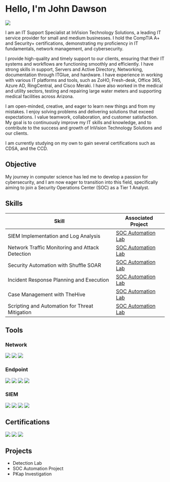 # Hello, I'm John Dawson
<a href="https://www.linkedin.com/in/john-dawson-627b29214"><img src="https://img.shields.io/badge/-LinkedIn-0072b1?&style=for-the-badge&logo=linkedin&logoColor=white" /></a>

I am an IT Support Specialist at InVision Technology Solutions, a leading IT service provider for small and medium businesses. I hold the CompTIA A+ and Security+ certifications, demonstrating my proficiency in IT fundamentals, network management, and cybersecurity.

I provide high-quality and timely support to our clients, ensuring that their IT systems and workflows are functioning smoothly and efficiently. I have strong skills in support, Servers and Active Directory, Networking, documentation through ITGlue, and hardware. I have experience in working with various IT platforms and tools, such as ZoHO, Fresh-desk, Office 365, Azure AD, RingCentral, and Cisco Meraki. I have also worked in the medical and utility sectors, testing and repairing large water meters and supporting medical facilities across Arizona.

I am open-minded, creative, and eager to learn new things and from my mistakes. I enjoy solving problems and delivering solutions that exceed expectations. I value teamwork, collaboration, and customer satisfaction. My goal is to continuously improve my IT skills and knowledge, and to contribute to the success and growth of InVision Technology Solutions and our clients.

I am currently studying on my own to gain several certifications such as CDSA, and the CCD.

## Objective

My journey in computer science has led me to develop a passion for cybersecurity, and I am now eager to transition into this field, specifically aiming to join a Security Operations Center (SOC) as a Tier 1 Analyst.

## Skills

| Skill                                         | Associated Project         |
|-----------------------------------------------|----------------------------|
| SIEM Implementation and Log Analysis          | <a href="https://github.com/users/BrotherJohn63/projects/1">SOC Automation Lab</a>|
| Network Traffic Monitoring and Attack Detection | <a href="https://github.com/users/BrotherJohn63/projects/1">SOC Automation Lab</a>|
| Security Automation with Shuffle SOAR         | <a href="https://github.com/users/BrotherJohn63/projects/1">SOC Automation Lab</a>|
| Incident Response Planning and Execution      | <a href="https://github.com/users/BrotherJohn63/projects/1">SOC Automation Lab</a>|
| Case Management with TheHive                  | <a href="https://github.com/users/BrotherJohn63/projects/1">SOC Automation Lab</a>|
| Scripting and Automation for Threat Mitigation | <a href="https://github.com/users/BrotherJohn63/projects/1">SOC Automation Lab</a>|

## Tools


### Network
<div>
    <img src="https://img.shields.io/badge/-Wireshark-1679A7?&style=for-the-badge&logo=Wireshark&logoColor=white" />
    <img src="https://img.shields.io/badge/-Suricata-EF3B2D?&style=for-the-badge&logo=Suricata&logoColor=white" />
    <img src="https://img.shields.io/badge/-Zeek-777BB4?&style=for-the-badge&logo=Zeek&logoColor=white" />
</div>

### Endpoint
<div>
    <img src="https://img.shields.io/badge/-Microsoft_Defender_for_Endpoint-00A4EF?&style=for-the-badge&logo=Microsoft&logoColor=white" />
    <img src="https://img.shields.io/badge/-Velociraptor-4B275F?&style=for-the-badge&logo=Velociraptor&logoColor=white" />
    <img src="https://img.shields.io/badge/-Bitdefender-1844b3?&style=for-the-badge&logo=Bitdefender&logoColor=white" />
    <img src="https://img.shields.io/badge/-Crowdstrike-F1250d?&style=for-the-badge&logo=Crowdstrike&logoColor=white" />
</div>

### SIEM
<div>
    <img src="https://img.shields.io/badge/-Microsoft_Sentinel-0078D4?&style=for-the-badge&logo=Microsoft&logoColor=white" />
    <img src="https://img.shields.io/badge/-Splunk-000000?&style=for-the-badge&logo=Splunk&logoColor=white" />
    <img src="https://img.shields.io/badge/-Elastic-005571?&style=for-the-badge&logo=Elastic&logoColor=white" />
    <img src="https://img.shields.io/badge/-Wazuh-E8d338?&style=for-the-badge&logo=Wazuh&logoColor=white" />
</div>

## Certifications
<div>
<img src="https://img.shields.io/badge/-Security%2B-FF0000?&style=for-the-badge&logo=CompTIA&logoColor=white" />
<img src="https://img.shields.io/badge/-Network%2B-007ACC?&style=for-the-badge&logo=CompTIA&logoColor=white" />
<img src="https://img.shields.io/badge/-A%2B-4D4D4D?&style=for-the-badge&logo=CompTIA&logoColor=white" />

</div>

## Projects
- Detection Lab
- SOC Automation Project
- PKap Investigation
